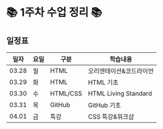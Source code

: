 # 📚 1주차 수업 정리 📚

## 일정표
|일자|요일|구분|학습내용
|---|---|---|---|
|03.28|월|HTML|오리엔테이션&코드라이언
|03.29|화|HTML|HTML 기초
|03.30|수|HTML/CSS|HTML Living Standard
|03.31|목|GitHub|GitHub 기초
|04.01|금|특강|CSS 특강&워크샵
